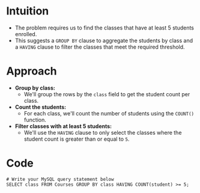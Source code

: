 # Intuition
- The problem requires us to find the classes that have at least 5 students enrolled.
- This suggests a `GROUP BY` clause to aggregate the students by class and a `HAVING` clause to filter the classes that meet the required threshold.
<!-- Describe your first thoughts on how to solve this problem. -->

# Approach
- **Group by class:**
  - We'll group the rows by the `class` field to get the student count per class.
- **Count the students:**
  - For each class, we'll count the number of students using the `COUNT()` function.
- **Filter classes with at least 5 students:**
  - We'll use the `HAVING` clause to only select the classes where the student count is greater than or equal to `5`.
<!-- Describe your approach to solving the problem. -->

# Code
```mysql []
# Write your MySQL query statement below
SELECT class FROM Courses GROUP BY class HAVING COUNT(student) >= 5;
```